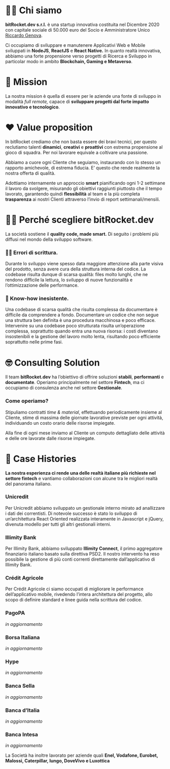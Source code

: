 # 🖐🏻 Chi siamo

**bitRocket.dev s.r.l.** è una startup innovativa costituita nel Dicembre 2020 con capitale sociale di 50.000 euro del Socio e Amministratore Unico [Riccardo Genova](https://github.com/riccardogenova-bitrocketdev).

Ci occupiamo di sviluppare e manutenere Applicativi Web e Mobile sviluppati in **NodeJS**, **ReactJS** e **React** **Native.** In quanto realtà innovativa, abbiamo una forte propensione verso progetti di Ricerca e Sviluppo in particolar modo in ambito **Blockchain, Gaming e Metaverso**.

# 🚀 Mission

La nostra mission è quella di essere per le aziende una fonte di sviluppo in modalità *full remote,* capace di **sviluppare progetti dal forte impatto innovativo e tecnologico**.

# ❤️ Value proposition

In bitRocket crediamo che non basta essere dei bravi tecnici, per questo reclutiamo talenti **dinamici**, **creativi** e **proattivi** con estrema propensione al gioco di squadra. Per noi lavorare equivale a coltivare una passione.

Abbiamo a cuore ogni Cliente che seguiamo, instaurando con lo stesso un rapporto amichevole, di estrema fiducia. E’ questo che rende realmente la nostra offerta di qualità.

Adottiamo internamente un approccio **smart** pianificando ogni 1-2 settimane il lavoro da svolgere, misurando gli obiettivi raggiunti piuttosto che il tempo lavorato, garantendo quindi **flessibilità** al team e la più completa **trasparenza** ai nostri Clienti attraverso l’invio di report settimanali/mensili.

# 💪🏻 Perché scegliere **bitRocket.dev**

La società sostiene il **quality code, made smart.** 
Di seguito i problemi più diffusi nel mondo della sviluppo software.

### ✍🏻 **Errori di scrittura.**

Durante lo sviluppo viene spesso data maggiore attenzione alla parte visiva del prodotto,
senza avere cura della struttura interna del codice. La codebase risulta dunque di
scarsa qualità: files molto lunghi, che ne rendono difficile la lettura, lo sviluppo
di nuove funzionalità e l’ottimizzazione delle performance. 

### 📖 **Know-how inesistente.**

Una codebase di scarsa qualità che risulta complessa da documentare è difficile
da comprendere a fondo. Documentare un codice che non segue una struttura
ben definita è una procedura macchinosa e poco efficace. 
Intervenire su una codebase poco strutturata risulta un’operazione
complessa, soprattutto quando entra una nuova risorsa: i costi diventano
insostenibili e la gestione del lavoro molto lenta, risultando poco
efficiente soprattutto nelle prime fasi.

# 🤓 **Consulting Solution**

Il team **bitRocket.dev** ha l’obiettivo di offrire soluzioni **stabili**, **performanti** e **documentate**.
Operiamo principalmente nel settore **Fintech**, ma ci occupiamo di consulenza anche nel settore **Gestionale**.

### Come operiamo?

Stipuliamo contratti *time & material*, effettuando periodicamente insieme al Cliente, stime di massima delle giornate lavorative previste per ogni attività, individuando un costo orario delle risorse impiegate.

Alla fine di ogni mese inviamo al Cliente un computo dettagliato delle attività e delle ore lavorate dalle risorse impiegate.

# 🥂 Case Histories

**La nostra esperienza ci rende una delle realtà italiane più richieste nel settore fintech** e vantiamo collaborazioni con alcune tra le migliori realtà del panorama italiano. 

### Unicredit

Per Unicredit abbiamo sviluppato un gestionale interno mirato ad anallizzare i dati dei correntisti.
Di notevole successo è stato lo sviluppo di un’architettura React Oriented realizzata interamente in Javascript e jQuery, divenuta modello per tutti gli altri gestionali interni.

### **Illimity Bank**

Per Illimity Bank, abbiamo sviluppato **Illimity Connect**, il primo aggregatore finanziario italiano basato sulla direttiva PSD2.
Il nostro intervento ha reso possibile la gestione di più conti correnti direttamente dall’applicativo di Illimity Bank.

### Crédit Agricole

Per Crédit Agricole ci siamo occupati di migliorare le performance dell’applicativo mobile, rivedendo l’intera architettura del progetto, allo scopo di definire standard e linee guida nella
scrittura del codice.

### PagoPA

*in aggiornamento*

### Borsa Italiana

*in aggiornamento*

### Hype

*in aggiornamento*

### Banca Sella

*in aggiornamento*

### Banca d’Italia

*in aggiornamento*

### Banca Intesa

*in aggiornamento*

La Società ha inoltre lavorato per aziende quali **Enel, Vodafone, Eurobet, Malossi, Caterpillar, Iungo, DoveVivo e Luxottica**
